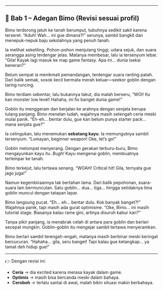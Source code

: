 
---

## 📖 Bab 1 – Adegan Bimo (Revisi sesuai profil)

Bimo terdorong jatuh ke tanah berumput, tubuhnya sedikit sakit karena terseret.
“Aduh! Wah… ini gue dimana?!” serunya, sambil bangkit dan menepuk-nepuk baju sekolahnya yang penuh tanah.

Ia melihat sekeliling. Pohon-pohon menjulang tinggi, udara sejuk, dan suara serangga asing terdengar jelas. Matanya membesar, lalu ia tersenyum lebar.
“Gila! Kayak lagi masuk ke map game fantasy. Apa ini… dunia isekai beneran?”

Belum sempat ia menikmati pemandangan, terdengar suara ranting patah. Dari balik semak, sosok kecil bermata merah keluar—seekor goblin dengan taring runcing.

Bimo terdiam sebentar, lalu bukannya takut, dia malah berseru,
“WOI! Itu kan monster low level! Hahaha, ini fix banget dunia game!”

Goblin itu menggeram dan berjalan ke arahnya dengan senjata berupa tulang panjang.
Bimo menelan ludah, wajahnya masih setengah ceria meski mulai panik.
“Eh-eh… bentar dulu, gue kan belum punya starter pack… mana senjata gue?”

Ia celingukan, lalu menemukan **sebatang kayu**. Ia memungutnya sambil tersenyum.
“Lumayan, beginner weapon! Oke, let’s go!”

Goblin melompat menyerang. Dengan gerakan terburu-buru, Bimo mengayunkan kayu itu.
*Bugh!* Kayu mengenai goblin, membuatnya terlempar ke tanah.

Bimo terkejut, lalu tertawa senang.
“WOAH! Critical hit! Gila, ternyata gue jago juga!”

Namun kegembiraannya tak bertahan lama. Dari balik pepohonan, suara-suara lain bermunculan.
Satu goblin… dua… tiga… hingga setidaknya lima goblin muncul dengan tatapan lapar.

Bimo langsung pucat.
“Eh… eh… bentar dulu. Kok banyak banget?!”
Wajahnya panik, tapi masih ada gurat optimisme.
“Oke, Bimo… ini masih tutorial stage. Biasanya kalau rame gini, artinya disuruh kabur kan?”

Tanpa pikir panjang, ia menabrak celah di antara para goblin dan berlari secepat mungkin.
Goblin-goblin itu mengejar sambil tertawa menyeramkan.

Bimo berlari sambil terengah-engah, matanya masih berbinar meski keringat bercucuran.
“Hahaha… gila, seru banget! Tapi kalau gue ketangkap… ya tamat deh hidup gue!”

---

👉 Dengan revisi ini:

* **Ceria** → dia excited karena merasa kayak dalam game.
* **Optimis** → masih bisa bercanda meski dalam bahaya.
* **Ceroboh** → terlalu santai di awal, malah bikin situasi makin berbahaya.

